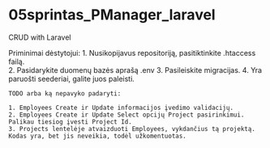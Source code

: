 # 05sprintas_PManager_laravel
 CRUD with Laravel
 
 Priminimai dėstytojui:
    1. Nusikopijavus repositoriją, pasitiktinkite .htaccess failą.<br> 
    2. Pasidarykite duomenų bazės aprašą .env
    3. Pasileiskite migracijas.
    4. Yra paruošti seederiai, galite juos paleisti.
    
    
    TODO arba ką nepavyko padaryti:
    
    1. Employees Create ir Update informacijos įvedimo validacijų.
    2. Employees Create ir Update Select opcijų Project pasirinkimui. Palikau tiesiog įvesti Project Id.
    3. Projects lentelėje atvaizduoti Employees, vykdančius tą projektą. Kodas yra, bet jis neveikia, todėl užkomentuotas.

